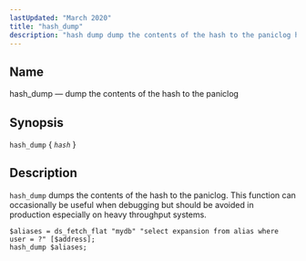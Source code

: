 ```yaml
---
lastUpdated: "March 2020"
title: "hash_dump"
description: "hash dump dump the contents of the hash to the paniclog hash dump hash hash dump dumps the contents of the hash to the paniclog This function can occasionally be useful when debugging but should be avoided in production especially on heavy throughput systems Example 16 108 hash dump example..."
---
```


<a name="sieve.ref.hash_dump"></a> 
## Name

hash_dump — dump the contents of the hash to the paniclog

## Synopsis

`hash_dump` { *`hash`* }

<a name="idp30889440"></a> 
## Description

`hash_dump` dumps the contents of the hash to the paniclog. This function can occasionally be useful when debugging but should be avoided in production especially on heavy throughput systems.

<a name="example.hash_dump"></a> 


```
$aliases = ds_fetch_flat "mydb" "select expansion from alias where user = ?" [$address];
hash_dump $aliases;
```